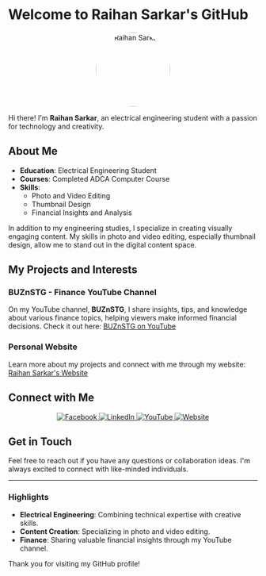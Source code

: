# Welcome to Raihan Sarkar's GitHub

<p align="center">
  <img src="https://i.ibb.co/tcV3Rdf/image.jpg" alt="Raihan Sarkar" style="border-radius: 50%; width: 150px;">
</p>

Hi there! I'm **Raihan Sarkar**, an electrical engineering student with a passion for technology and creativity.

## About Me

- **Education**: Electrical Engineering Student
- **Courses**: Completed ADCA Computer Course
- **Skills**: 
  - Photo and Video Editing
  - Thumbnail Design
  - Financial Insights and Analysis

In addition to my engineering studies, I specialize in creating visually engaging content. My skills in photo and video editing, especially thumbnail design, allow me to stand out in the digital content space.

## My Projects and Interests

### BUZnSTG - Finance YouTube Channel
On my YouTube channel, **BUZnSTG**, I share insights, tips, and knowledge about various finance topics, helping viewers make informed financial decisions. Check it out here:
[BUZnSTG on YouTube](https://youtube.com/@buznstg?si=7hmwR9C1OouE7Yk7)

### Personal Website
Learn more about my projects and connect with me through my website:
[Raihan Sarkar's Website](https://raihansarkar.weebly.com)

## Connect with Me
<p align="center">
  <a href="https://www.facebook.com/unique1x2" target="_blank">
    <img src="https://img.shields.io/badge/Facebook-1877F2?style=for-the-badge&logo=facebook&logoColor=white" alt="Facebook">
  </a>
  <a href="https://www.linkedin.com/in/raihan-sarkar-24070b316?utm_source=share&utm_campaign=share_via&utm_content=profile&utm_medium=android_app" target="_blank">
    <img src="https://img.shields.io/badge/LinkedIn-0A66C2?style=for-the-badge&logo=linkedin&logoColor=white" alt="LinkedIn">
  </a>
  <a href="https://youtube.com/@buznstg?si=7hmwR9C1OouE7Yk7" target="_blank">
    <img src="https://img.shields.io/badge/YouTube-FF0000?style=for-the-badge&logo=youtube&logoColor=white" alt="YouTube">
  </a>
  <a href="https://raihansarkar.weebly.com" target="_blank">
    <img src="https://img.shields.io/badge/Website-000000?style=for-the-badge&logo=google-chrome&logoColor=white" alt="Website">
  </a>
</p>

## Get in Touch
Feel free to reach out if you have any questions or collaboration ideas. I'm always excited to connect with like-minded individuals.

---

### Highlights
- **Electrical Engineering**: Combining technical expertise with creative skills.
- **Content Creation**: Specializing in photo and video editing.
- **Finance**: Sharing valuable financial insights through my YouTube channel.

Thank you for visiting my GitHub profile!
